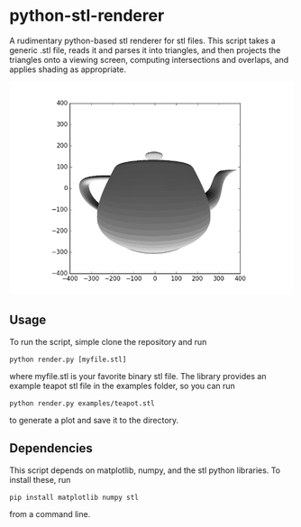 # python-stl-renderer

A rudimentary python-based stl renderer for stl files. This script takes a generic .stl file, reads it and parses it into triangles, and then projects the triangles onto a viewing screen, computing intersections and overlaps, and applies shading as appropriate.

![teapot.png](https://raw.githubusercontent.com/ja3067/python-stl-renderer/master/examples/render.png)

## Usage

To run the script, simple clone the repository and run

```
python render.py [myfile.stl]
```

where myfile.stl is your favorite binary stl file. The library provides an example teapot stl file in the examples folder, so you can run

```
python render.py examples/teapot.stl
```

to generate a plot and save it to the directory.

## Dependencies

This script depends on matplotlib, numpy, and the stl python libraries. To install these, run

```
pip install matplotlib numpy stl
```

from a command line.

